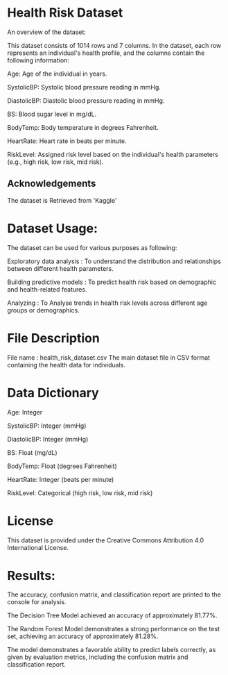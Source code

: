 # Health Risk Dataset 

An overview of the dataset:

This dataset consists of 1014 rows and 7 columns. In the dataset, each row represents an individual's health profile, and the columns contain the following information:

Age: Age of the individual in years.

SystolicBP: Systolic blood pressure reading in mmHg.

DiastolicBP: Diastolic blood pressure reading in mmHg.

BS: Blood sugar level in mg/dL.

BodyTemp: Body temperature in degrees Fahrenheit.

HeartRate: Heart rate in beats per minute.

RiskLevel: Assigned risk level based on the individual's health parameters (e.g., high risk, low risk, mid risk).

## Acknowledgements

The dataset is Retrieved from 'Kaggle'

# Dataset Usage:

The dataset can be used for various purposes as following:

Exploratory data analysis : To understand the distribution and relationships between different health parameters.

Building predictive models : To predict health risk based on demographic and health-related features.

Analyzing : To Analyse trends in health risk levels across different age groups or demographics.

# File Description

File name : health_risk_dataset.csv
The main dataset file in CSV format containing the health data for individuals.

# Data Dictionary

Age: Integer

SystolicBP: Integer (mmHg)

DiastolicBP: Integer (mmHg)

BS: Float (mg/dL)

BodyTemp: Float (degrees Fahrenheit)

HeartRate: Integer (beats per minute)

RiskLevel: Categorical (high risk, low risk, mid risk)

# License

This dataset is provided under the Creative Commons Attribution 4.0 International License.

# Results:

The accuracy, confusion matrix, and classification report are printed to the console for analysis.

The Decision Tree Model achieved an accuracy of approximately 81.77%.  

The Random Forest Model demonstrates a strong performance on the test set, achieving an accuracy of approximately 81.28%.

The model demonstrates a favorable ability to predict labels correctly, as given by evaluation metrics, including the confusion matrix and classification report. 



